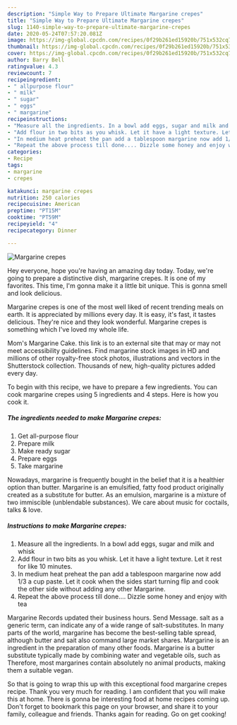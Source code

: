 ```yaml
---
description: "Simple Way to Prepare Ultimate Margarine crepes"
title: "Simple Way to Prepare Ultimate Margarine crepes"
slug: 1140-simple-way-to-prepare-ultimate-margarine-crepes
date: 2020-05-24T07:57:20.081Z
image: https://img-global.cpcdn.com/recipes/0f29b261ed15920b/751x532cq70/margarine-crepes-recipe-main-photo.jpg
thumbnail: https://img-global.cpcdn.com/recipes/0f29b261ed15920b/751x532cq70/margarine-crepes-recipe-main-photo.jpg
cover: https://img-global.cpcdn.com/recipes/0f29b261ed15920b/751x532cq70/margarine-crepes-recipe-main-photo.jpg
author: Barry Bell
ratingvalue: 4.3
reviewcount: 7
recipeingredient:
- " allpurpose flour"
- " milk"
- " sugar"
- " eggs"
- " margarine"
recipeinstructions:
- "Measure all the ingredients. In a bowl add eggs, sugar and milk and whisk"
- "Add flour in two bits as you whisk. Let it have a light texture. Let it rest for like 10 minutes."
- "In medium heat preheat the pan add a tablespoon margarine now add 1/3 a cup paste. Let it cook when the sides start turning flip and cook the other side without adding any other Margarine."
- "Repeat the above process till done.... Dizzle some honey and enjoy with tea"
categories:
- Recipe
tags:
- margarine
- crepes

katakunci: margarine crepes 
nutrition: 250 calories
recipecuisine: American
preptime: "PT15M"
cooktime: "PT59M"
recipeyield: "4"
recipecategory: Dinner

---
```



![Margarine crepes](https://img-global.cpcdn.com/recipes/0f29b261ed15920b/751x532cq70/margarine-crepes-recipe-main-photo.jpg)

Hey everyone, hope you're having an amazing day today. Today, we're going to prepare a distinctive dish, margarine crepes. It is one of my favorites. This time, I'm gonna make it a little bit unique. This is gonna smell and look delicious.

Margarine crepes is one of the most well liked of recent trending meals on earth. It is appreciated by millions every day. It is easy, it's fast, it tastes delicious. They're nice and they look wonderful. Margarine crepes is something which I've loved my whole life.

Mom&#39;s Margarine Cake. this link is to an external site that may or may not meet accessibility guidelines. Find margarine stock images in HD and millions of other royalty-free stock photos, illustrations and vectors in the Shutterstock collection. Thousands of new, high-quality pictures added every day.


To begin with this recipe, we have to prepare a few ingredients. You can cook margarine crepes using 5 ingredients and 4 steps. Here is how you cook it.

<!--inarticleads1-->

##### The ingredients needed to make Margarine crepes:

1. Get  all-purpose flour
1. Prepare  milk
1. Make ready  sugar
1. Prepare  eggs
1. Take  margarine


Nowadays, margarine is frequently bought in the belief that it is a healthier option than butter. Margarine is an emulsified, fatty food product originally created as a substitute for butter. As an emulsion, margarine is a mixture of two immiscible (unblendable substances). We care about music for coctails, talks &amp; love. 

<!--inarticleads2-->

##### Instructions to make Margarine crepes:

1. Measure all the ingredients. In a bowl add eggs, sugar and milk and whisk
1. Add flour in two bits as you whisk. Let it have a light texture. Let it rest for like 10 minutes.
1. In medium heat preheat the pan add a tablespoon margarine now add 1/3 a cup paste. Let it cook when the sides start turning flip and cook the other side without adding any other Margarine.
1. Repeat the above process till done.... Dizzle some honey and enjoy with tea


Margarine Records updated their business hours. Send Message. salt as a generic term, can indicate any of a wide range of salt-substitutes. In many parts of the world, margarine has become the best-selling table spread, although butter and sait also command large market shares. Margarine is an ingredient in the preparation of many other foods. Margarine is a butter substitute typically made by combining water and vegetable oils, such as Therefore, most margarines contain absolutely no animal products, making them a suitable vegan. 

So that is going to wrap this up with this exceptional food margarine crepes recipe. Thank you very much for reading. I am confident that you will make this at home. There is gonna be interesting food at home recipes coming up. Don't forget to bookmark this page on your browser, and share it to your family, colleague and friends. Thanks again for reading. Go on get cooking!
